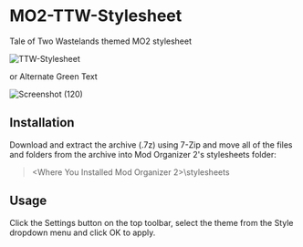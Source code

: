 # MO2-TTW-Stylesheet
Tale of Two Wastelands themed MO2 stylesheet

![TTW-Stylesheet](https://github.com/Trosski/MO2-TTW-Stylesheet/assets/41554801/1ae8ee36-ad8e-43a4-ad1d-07de67221ff2)
 
or Alternate Green Text
 
![Screenshot (120)](https://github.com/Trosski/MO2-TTW-Stylesheet/assets/41554801/efe0ea95-efe7-4140-98d5-c9502f0dc6d1)

## Installation

Download and extract the archive (.7z) using 7-Zip and move all of the files and folders from the archive into Mod Organizer 2's stylesheets folder:

> <Where You Installed Mod Organizer 2>\stylesheets

## Usage

Click the Settings button on the top toolbar, select the theme from the Style dropdown menu and click OK to apply.

